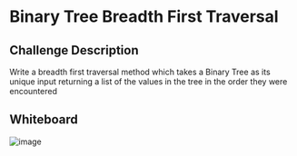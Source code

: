 # Binary Tree Breadth First Traversal


## Challenge Description
Write a breadth first traversal method which takes a Binary Tree as its unique input returning a list of the values in the tree in the order they were encountered


## Whiteboard

![image](https://user-images.githubusercontent.com/33704616/117734105-6023f480-b1b8-11eb-8608-018b35a8e33d.png)
